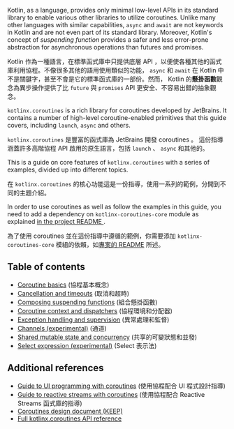 Kotlin, as a language, provides only minimal low-level APIs in its standard library to enable various other libraries to utilize coroutines. Unlike many other languages with similar capabilities, `async` and `await` are not keywords in Kotlin and are not even part of its standard library. Moreover, Kotlin's concept of _suspending function_ provides a safer and less error-prone abstraction for asynchronous operations than futures and promises.  

Kotlin 作為一種語言，在標準函式庫中只提供底層 API ，以便使各種其他的函式庫利用協程。不像很多其他的語用使用類似的功能， `async` 和 `await` 在 Kotlin 中不是關鍵字，甚至不會是它的標準函式庫的一部份。然而， Kotlin 的**懸掛函數**觀念為異步操作提供了比 `future` 與 `promises` API 更安全、不容易出錯的抽象觀念。

`kotlinx.coroutines` is a rich library for coroutines developed by JetBrains. It contains a number of high-level coroutine-enabled primitives that this guide covers, including `launch`, `async` and others. 

`kotlinx.coroutines` 是豐富的函式庫為 JetBrains 開發 coroutines 。 這份指導涵蓋許多高階協程 API 啟用的原生語言，包括 `launch` 、 `async` 和其他的。

This is a guide on core features of `kotlinx.coroutines` with a series of examples, divided up into different topics.

在 `kotlinx.coroutines` 的核心功能這是一份指導，使用一系列的範例，分開到不同的主題介紹。

In order to use coroutines as well as follow the examples in this guide, you need to add a dependency on `kotlinx-coroutines-core` module as explained [in the project README ](https://github.com/kotlin/kotlinx.coroutines/blob/master/README.md#using-in-your-projects).

為了使用 coroutines 並在這份指導中遵循的範例，你需要添加 `kotlinx-coroutines-core` 模組的依賴，如[專案的 README](https://github.com/kotlin/kotlinx.coroutines/blob/master/README.md#using-in-your-projects) 所述。

## Table of contents

* [Coroutine basics](basics.md) (協程基本概念)
* [Cancellation and timeouts](cancellation-and-timeouts.md) (取消和超時)
* [Composing suspending functions](composing-suspending-functions.md) (組合懸掛函數)
* [Coroutine context and dispatchers](coroutine-context-and-dispatchers.md) (協程環境和分配器)
* [Exception handling and supervision](exception-handling.md) (異常處理和監督)
* [Channels (experimental)](channels.md) (通道)
* [Shared mutable state and concurrency](shared-mutable-state-and-concurrency.md) (共享的可變狀態和並發)
* [Select expression (experimental)](select-expression.md) (Select 表示法)

## Additional references

* [Guide to UI programming with coroutines](../ui/coroutines-guide-ui.md) (使用協程配合 UI 程式設計指導)
* [Guide to reactive streams with coroutines](../reactive/coroutines-guide-reactive.md) (使用協程配合 Reactive Streams 函式庫的指導)
* [Coroutines design document (KEEP)](https://github.com/Kotlin/kotlin-coroutines/blob/master/kotlin-coroutines-informal.md)
* [Full kotlinx.coroutines API reference](http://kotlin.github.io/kotlinx.coroutines)
